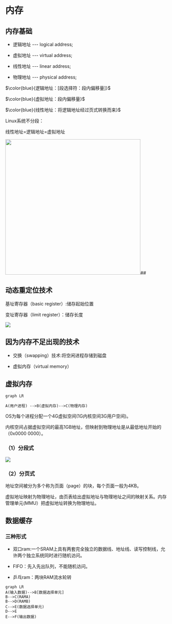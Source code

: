 # 内存

## 内存基础

+ 逻辑地址 --- logical address;

+ 虚拟地址 --- virtual address;

+ 线性地址 --- linear address;

+ 物理地址 --- physical address; 

$\color{blue}{逻辑地址：[段选择符：段内偏移量]}$

$\color{blue}{虚拟地址：段内偏移量}$

$\color{blue}{线性地址：将逻辑地址经过页式转换而来}$

Linux系统不分段：

线性地址=逻辑地址=虚拟地址

<img src="file:///C:/Users/17688/AppData/Roaming/marktext/images/2022-04-11-21-05-23-ff53be32050a07fa9dbea92b3f6523e6_2200fc46402424343bef9fadf94c21fc0c57d621.png@837w_642h_progressive.webp" title="" alt="" width="422">## 

## 动态重定位技术

基址寄存器（basic register）:储存起始位置

变址寄存器（limit register）：储存长度

![](C:\Users\17688\AppData\Roaming\marktext\images\2022-04-06-19-24-10-image.png)

## 因为内存不足出现的技术

+ 交换（swapping）技术:将空闲进程存储到磁盘

+ 虚拟内存（virtual memory）

## 虚拟内存

```mermaid
graph LR

A(用户进程) -->B(虚拟内存)-->C(物理内存)
```

OS为每个进程分配一个4G虚拟空间(1G内核空间3G用户空间)。

内核空间占据虚拟空间的最高1GB地址，但映射到物理地址是从最低地址开始的（0x0000 0000）。

### （1）分段式

![](C:\Users\17688\AppData\Roaming\marktext\images\2022-04-14-08-47-12-image.png)

### （2）分页式

地址空间被分为多个称为页面（page）的块，每个页面一般为4KB。

虚拟地址映射为物理地址，由页表给出虚拟地址与物理地址之间的映射关系。内存管理单元(MMU）把虚拟地址转换为物理地址。

## 数据缓存

### 三种形式

+ 双口ram:一个SRAM上具有两套完全独立的数据线、地址线、读写控制线，允许两个独立系统同时进行随机访问。

+ FIFO：先入先出队列，不能随机访问。

+ 乒乓ram：两块RAM流水轮转

```mermaid
graph LR
A(输入数据)-->B[数据选择单元]
B-->C(RAMA)
B-->D(RAMB)
C-->E(数据选择单元)
D-->E
E-->F(输出数据)
```
